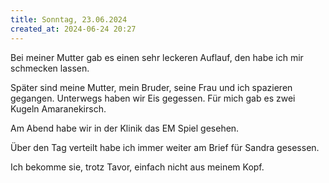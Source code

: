 ```yaml
---
title: Sonntag, 23.06.2024
created_at: 2024-06-24 20:27
---
```


Bei meiner Mutter gab es einen sehr leckeren Auflauf, den habe ich mir schmecken lassen.

Später sind meine Mutter, mein Bruder, seine Frau und ich spazieren gegangen. Unterwegs haben wir Eis gegessen. Für mich gab es zwei Kugeln Amaranekirsch. 

Am Abend habe wir in der Klinik das EM Spiel gesehen. 

Über den Tag verteilt habe ich immer weiter am Brief für Sandra gesessen. 

Ich bekomme sie, trotz Tavor, einfach nicht aus meinem Kopf. 